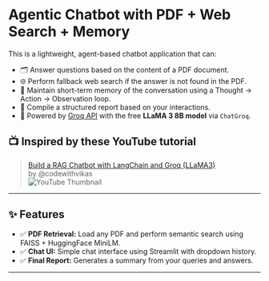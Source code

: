 # Agentic Chatbot with PDF + Web Search + Memory

This is a lightweight, agent-based chatbot application that can:

- 🗂 Answer questions based on the content of a PDF document.
- 🌐 Perform fallback web search if the answer is not found in the PDF.
- 🧠 Maintain short-term memory of the conversation using a Thought → Action → Observation loop.
- 📄 Compile a structured report based on your interactions.
- 🤖 Powered by [Groq API](https://groq.com/) with the free **LLaMA 3 8B model** via `ChatGroq`.

## 📺 Inspired by these YouTube tutorial

> [Build a RAG Chatbot with LangChain and Groq (LLaMA3)](https://www.youtube.com/watch?v=B5XD-qpL0FU)  
> by @codewithvikas  
> ![YouTube Thumbnail](https://img.youtube.com/vi/B5XD-qpL0FU/maxresdefault.jpg)

---

## ✨ Features

- ✅ **PDF Retrieval:** Load any PDF and perform semantic search using FAISS + HuggingFace MiniLM.
- ✅ **Chat UI:** Simple chat interface using Streamlit with dropdown history.
- ✅ **Final Report:** Generates a summary from your queries and answers.

---
